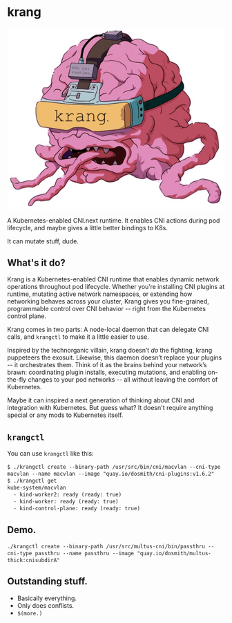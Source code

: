 # krang

![krang logo, dude.](https://github.com/dougbtv/krang/blob/main/doc/krang-logo.png)

A Kubernetes-enabled CNI.next runtime. It enables CNI actions during pod lifecycle, and maybe gives a little better bindings to K8s.

It can mutate stuff, dude.

## What's it do?

Krang is a Kubernetes-enabled CNI runtime that enables dynamic network operations throughout pod lifecycle. Whether you’re installing CNI plugins at runtime, mutating active network namespaces, or extending how networking behaves across your cluster, Krang gives you fine-grained, programmable control over CNI behavior -- right from the Kubernetes control plane.

Krang comes in two parts: A node-local daemon that can delegate CNI calls, and `krangctl` to make it a little easier to use.

Inspired by the technorganic villain, krang doesn’t *do* the fighting, krang puppeteers the exosuit. Likewise, this daemon doesn’t replace your plugins -- it orchestrates them. Think of it as the brains behind your network’s brawn: coordinating plugin installs, executing mutations, and enabling on-the-fly changes to your pod networks -- all without leaving the comfort of Kubernetes.

Maybe it can inspired a next generation of thinking about CNI and integration with Kubernetes. But guess what? It doesn't require anything special or any mods to Kubernetes itself.

## `krangctl`

You can use `krangctl` like this:

```
$ ./krangctl create --binary-path /usr/src/bin/cni/macvlan --cni-type macvlan --name macvlan --image "quay.io/dosmith/cni-plugins:v1.6.2"
$ ./krangctl get 
kube-system/macvlan
  - kind-worker2: ready (ready: true)
  - kind-worker: ready (ready: true)
  - kind-control-plane: ready (ready: true)
```

## Demo.

```
./krangctl create --binary-path /usr/src/multus-cni/bin/passthru --cni-type passthru --name passthru --image "quay.io/dosmith/multus-thick:cnisubdirA"
```

## Outstanding stuff.

* Basically everything.
* Only does conflists.
* `$(more.)`